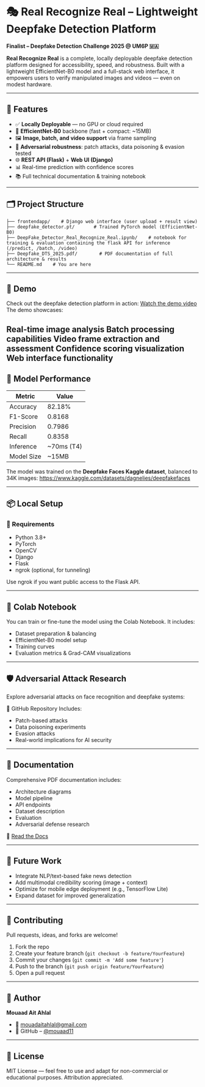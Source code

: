 # 🎭 Real Recognize Real – Lightweight Deepfake Detection Platform

**Finalist – Deepfake Detection Challenge 2025 @ UM6P 🇲🇦**

**Real Recognize Real** is a complete, locally deployable deepfake detection platform designed for accessibility, speed, and robustness. Built with a lightweight EfficientNet-B0 model and a full-stack web interface, it empowers users to verify manipulated images and videos — even on modest hardware.

---

## 🚀 Features

- ✅ **Locally Deployable** — no GPU or cloud required
- 🎯 **EfficientNet-B0** backbone (fast + compact: ~15MB)
- 🖼️ **Image, batch, and video support** via frame sampling
- 🧠 **Adversarial robustness**: patch attacks, data poisoning & evasion tested
- 🌐 **REST API (Flask)** + **Web UI (Django)**
- 📊 Real-time prediction with confidence scores
- 📚 Full technical documentation & training notebook

---

## 🗂️ Project Structure

```
├── frontendapp/    # Django web interface (user upload + result view)
├── deepfake_detector.pt/       # Trained PyTorch model (EfficientNet-B0)
├── DeepFake_Detector_Real_Recognize_Real.ipynb/    # notebook for training & evaluation containing the flask API for inference (/predict, /batch, /video)
├── Deepfake_DTS_2025.pdf/        # PDF documentation of full architecture & results
└── README.md    # You are here
```

---

## 📸 Demo

Check out the deepfake detection platform in action:
[Watch the demo video](https://x.com/AbenMuath/status/1921544485575471296)
The demo showcases:

Real-time image analysis
Batch processing capabilities
Video frame extraction and assessment
Confidence scoring visualization
Web interface functionality
---

## 🧪 Model Performance

| Metric | Value |
|-------------|------------|
| Accuracy | 82.18% |
| F1-Score | 0.8168 |
| Precision | 0.7986 |
| Recall | 0.8358 |
| Inference | ~70ms (T4) |
| Model Size | ~15MB |

The model was trained on the **Deepfake Faces Kaggle dataset**, balanced to 34K images: https://www.kaggle.com/datasets/dagnelies/deepfakefaces

---

## 📦 Local Setup

### 🔧 Requirements

- Python 3.8+
- PyTorch
- OpenCV
- Django
- Flask
- ngrok (optional, for tunneling)


Use ngrok if you want public access to the Flask API.

---

## 🧪 Colab Notebook

You can train or fine-tune the model using the Colab Notebook. It includes:
- Dataset preparation & balancing
- EfficientNet-B0 model setup
- Training curves
- Evaluation metrics & Grad-CAM visualizations

---

## 🛡️ Adversarial Attack Research

Explore adversarial attacks on face recognition and deepfake systems:

🧪 GitHub Repository Includes:
- Patch-based attacks
- Data poisoning experiments
- Evasion attacks
- Real-world implications for AI security

---

## 📖 Documentation

Comprehensive PDF documentation includes:
- Architecture diagrams
- Model pipeline
- API endpoints
- Dataset description
- Evaluation
- Adversarial defense research

📄 [Read the Docs]([#Deepfake_DTS_2025.pdf](https://github.com/mouaad11/deepfake-detector-dts-2025/blob/main/Deepfake_DTS_2025.pdf))

---

## 🧩 Future Work

- Integrate NLP/text-based fake news detection
- Add multimodal credibility scoring (image + context)
- Optimize for mobile edge deployment (e.g., TensorFlow Lite)
- Expand dataset for improved generalization

---

## 🤝 Contributing

Pull requests, ideas, and forks are welcome!

1. Fork the repo
2. Create your feature branch (`git checkout -b feature/YourFeature`)
3. Commit your changes (`git commit -m 'Add some feature'`)
4. Push to the branch (`git push origin feature/YourFeature`)
5. Open a pull request

---

## 👤 Author

**Mouaad Ait Ahlal**
- 📧 mouadaitahlal@gmail.com
- 🔗 GitHub – [@mouaad11](https://github.com/mouaad11)

---

## 📜 License

MIT License — feel free to use and adapt for non-commercial or educational purposes. Attribution appreciated.
